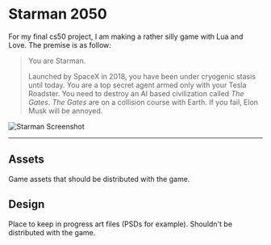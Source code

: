 # Starman 2050

For my final cs50 project, I am making a rather silly game with Lua and Love. The premise is as follow:

> You are Starman. 
>
> Launched by SpaceX in 2018, you have been under cryogenic stasis until today. You are a top secret agent armed only with your Tesla Roadster. You need to destroy an AI based civilization called _The Gates_. _The Gates_ are on a collision course with Earth. If you fail, Elon Musk will be annoyed.
>

![Starman Screenshot](starman.png)

---

## Assets

Game assets that should be distributed with the game.

## Design

Place to keep in progress art files (PSDs for example). Shouldn't be distributed with the game.
